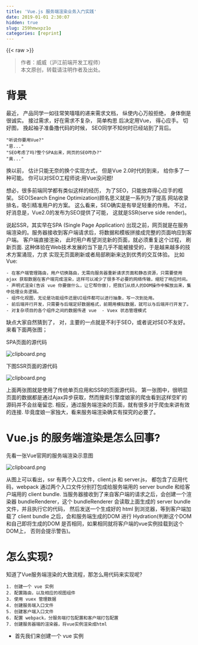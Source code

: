 ```yaml
---
title: 'Vue.js 服务端渲染业务入门实践' 
date: 2019-01-01 2:30:07
hidden: true
slug: 259hmwxpz1o
categories: [reprint]
---
```


{{< raw >}}

                    
<blockquote><p>作者：威威（沪江前端开发工程师）<br>本文原创，转载请注明作者及出处。</p></blockquote>
<h1 id="articleHeader0">背景</h1>
<p>最近， 产品同学一如往常笑嘻嘻的递来需求文档， 纵使内心万般拒绝， 身体倒是很诚实。 接过需求，好在需求不复杂， 简单构思 后决定用Vue， 得心应手。 切好图， 挽起袖子准备撸代码的时候， SEO同学不知何时已经站到了背后。</p>
<div class="widget-codetool" style="display:none;">
      <div class="widget-codetool--inner">
      <span class="selectCode code-tool" data-toggle="tooltip" data-placement="top" title="" data-original-title="全选"></span>
      <span type="button" class="copyCode code-tool" data-toggle="tooltip" data-placement="top" data-clipboard-text="&quot;听说你要用Vue?&quot;
&quot;恩...&quot;
&quot;SEO考虑了吗?整个SPA出来，网页的SEO咋办?&quot;
&quot;奥...&quot;
" title="" data-original-title="复制"></span>
      <span type="button" class="saveToNote code-tool" data-toggle="tooltip" data-placement="top" title="" data-original-title="放进笔记"></span>
      </div>
      </div><pre class="hljs 1c"><code><span class="hljs-string">"听说你要用Vue?"</span>
<span class="hljs-string">"恩..."</span>
<span class="hljs-string">"SEO考虑了吗?整个SPA出来，网页的SEO咋办?"</span>
<span class="hljs-string">"奥..."</span>
</code></pre>
<p>换以前， 估计只能无奈的换个实现方式， 但是Vue 2.0时代的到来， 给你多了一种可能。 你可以对SEO工程师说:用Vue没问题!</p>
<p>想必，很多前端同学都有类似这样的经历， 为了SEO，只能放弃得心应手的框架。 SEO(Search Engine Optimization)顾名思义就是一系列为了提高 网站收录排名，吸引精准用户的方案。 这么看来，SEO确实是有举足轻重的作用。 不过，好消息是，Vue2.0的发布为SEO提供了可能， 这就是SSR(serve side render)。</p>
<p>说起SSR，其实早在SPA (Single Page Application) 出现之前，网页就是在服务端渲染的。服务器接收到客户端请求后，将数据和模板拼接成完整的页面响应到客户端。 客户端直接渲染， 此时用户希望浏览新的页面，就必须重复这个过程， 刷新页面. 这种体验在Web技术发展的当下是几乎不能被接受的，于是越来越多的技术方案涌现，力求 实现无页面刷新或者局部刷新来达到优秀的交互体验。 比如Vue:</p>
<div class="widget-codetool" style="display:none;">
      <div class="widget-codetool--inner">
      <span class="selectCode code-tool" data-toggle="tooltip" data-placement="top" title="" data-original-title="全选"></span>
      <span type="button" class="copyCode code-tool" data-toggle="tooltip" data-placement="top" data-clipboard-text="- 在客户端管理路由，用户切换路由，无需向服务器重新请求页面和静态资源，只需要使用 ajax 获取数据在客户端完成渲染，这样可以减少了很多不必要的网络传输，缩短了响应时间。
- 声明式渲染(告诉 vue 你要做什么，让它帮你做)，把我们从烦人的DOM操作中解放出来，集中处理业务逻辑。
- 组件化视图，无论是功能组件还是UI组件都可以进行抽象，写一次到处用。
- 前后端并行开发，只需要与后端定好数据格式，前期用模拟数据，就可以与后端并行开发了。
- 对复杂项目的各个组件之间的数据传递 vue  - Vuex 状态管理模式
" title="" data-original-title="复制"></span>
      <span type="button" class="saveToNote code-tool" data-toggle="tooltip" data-placement="top" title="" data-original-title="放进笔记"></span>
      </div>
      </div><pre class="hljs haml"><code>-<span class="ruby"> 在客户端管理路由，用户切换路由，无需向服务器重新请求页面和静态资源，只需要使用 ajax 获取数据在客户端完成渲染，这样可以减少了很多不必要的网络传输，缩短了响应时间。
</span>-<span class="ruby"> 声明式渲染(告诉 vue 你要做什么，让它帮你做)，把我们从烦人的DOM操作中解放出来，集中处理业务逻辑。
</span>-<span class="ruby"> 组件化视图，无论是功能组件还是UI组件都可以进行抽象，写一次到处用。
</span>-<span class="ruby"> 前后端并行开发，只需要与后端定好数据格式，前期用模拟数据，就可以与后端并行开发了。
</span>-<span class="ruby"> 对复杂项目的各个组件之间的数据传递 vue  - Vuex 状态管理模式
</span></code></pre>
<p>缺点大家自然猜到了， 对，主要的一点就是不利于SEO，或者说对SEO不友好。 来看下面两张图；</p>
<p>SPA页面的源代码</p>
<p><span class="img-wrap"><img data-src="/img/bVUt6n?w=640&amp;h=328" src="https://static.alili.tech/img/bVUt6n?w=640&amp;h=328" alt="clipboard.png" title="clipboard.png" style="cursor: pointer; display: inline;"></span></p>
<p>下图SSR页面的源代码</p>
<p><span class="img-wrap"><img data-src="/img/bVUt6o?w=640&amp;h=348" src="https://static.alili.tech/img/bVUt6o?w=640&amp;h=348" alt="clipboard.png" title="clipboard.png" style="cursor: pointer; display: inline;"></span></p>
<p>上面两张图就是使用了传统单页应用和SSR的页面源代码， 第一张图中，很明显页面的数据都是通过Ajax异步获取，然而搜索引擎度娘家的爬虫看到这样空旷的源码并不会丝毫留恋. 相反，通过服务端渲染的页面，就有很多对于爬虫来讲有效的连接. 毕竟度娘一家独大，看来服务端渲染确实有探究的必要了。</p>
<h1 id="articleHeader1">Vue.js 的服务端渲染是怎么回事?</h1>
<p>先看一张Vue官网的服务端渲染示意图</p>
<p><span class="img-wrap"><img data-src="/img/bVUt6z?w=640&amp;h=293" src="https://static.alili.tech/img/bVUt6z?w=640&amp;h=293" alt="clipboard.png" title="clipboard.png" style="cursor: pointer;"></span></p>
<p>从图上可以看出，ssr 有两个入口文件，client.js 和 server.js， 都包含了应用代码，webpack 通过两个入口文件分别打包成给服务端用的 server bundle 和给客户端用的 client bundle. 当服务器接收到了来自客户端的请求之后，会创建一个渲染器 bundleRenderer，这个 bundleRenderer 会读取上面生成的 server bundle 文件，并且执行它的代码， 然后发送一个生成好的 html 到浏览器，等到客户端加载了 client bundle 之后，会和服务端生成的DOM 进行 Hydration(判断这个DOM 和自己即将生成的DOM 是否相同，如果相同就将客户端的vue实例挂载到这个DOM上， 否则会提示警告)。</p>
<h1 id="articleHeader2">怎么实现?</h1>
<p>知道了Vue服务端渲染的大致流程，那怎么用代码来实现呢?</p>
<div class="widget-codetool" style="display:none;">
      <div class="widget-codetool--inner">
      <span class="selectCode code-tool" data-toggle="tooltip" data-placement="top" title="" data-original-title="全选"></span>
      <span type="button" class="copyCode code-tool" data-toggle="tooltip" data-placement="top" data-clipboard-text="1. 创建一个 vue 实例
2. 配置路由，以及相应的视图组件
3. 使用 vuex 管理数据
4. 创建服务端入口文件
5. 创建客户端入口文件
6. 配置 webpack，分服务端打包配置和客户端打包配置
7. 创建服务器端的渲染器，将vue实例渲染成html
" title="" data-original-title="复制"></span>
      <span type="button" class="saveToNote code-tool" data-toggle="tooltip" data-placement="top" title="" data-original-title="放进笔记"></span>
      </div>
      </div><pre class="hljs markdown"><code><span class="hljs-bullet">1. </span>创建一个 vue 实例
<span class="hljs-bullet">2. </span>配置路由，以及相应的视图组件
<span class="hljs-bullet">3. </span>使用 vuex 管理数据
<span class="hljs-bullet">4. </span>创建服务端入口文件
<span class="hljs-bullet">5. </span>创建客户端入口文件
<span class="hljs-bullet">6. </span>配置 webpack，分服务端打包配置和客户端打包配置
<span class="hljs-bullet">7. </span>创建服务器端的渲染器，将vue实例渲染成html
</code></pre>
<ul><li>首先我们来创建一个 vue 实例</li></ul>
<div class="widget-codetool" style="display:none;">
      <div class="widget-codetool--inner">
      <span class="selectCode code-tool" data-toggle="tooltip" data-placement="top" title="" data-original-title="全选"></span>
      <span type="button" class="copyCode code-tool" data-toggle="tooltip" data-placement="top" data-clipboard-text="// app.js

    import Vue from 'vue';
    import router from './router';
    import store from './store';
    import App from './components/app';   

    let app = new Vue({
        template: '<app></app>'，
        base: '/c/'，
        components: {
            App
        }，
        router，
        store
    });

    export {
        app，
        router，
        store
    }" title="" data-original-title="复制"></span>
      <span type="button" class="saveToNote code-tool" data-toggle="tooltip" data-placement="top" title="" data-original-title="放进笔记"></span>
      </div>
      </div><pre class="javascript hljs"><code class="javascript"><span class="hljs-comment">// app.js</span>

    <span class="hljs-keyword">import</span> Vue <span class="hljs-keyword">from</span> <span class="hljs-string">'vue'</span>;
    <span class="hljs-keyword">import</span> router <span class="hljs-keyword">from</span> <span class="hljs-string">'./router'</span>;
    <span class="hljs-keyword">import</span> store <span class="hljs-keyword">from</span> <span class="hljs-string">'./store'</span>;
    <span class="hljs-keyword">import</span> App <span class="hljs-keyword">from</span> <span class="hljs-string">'./components/app'</span>;   

    <span class="hljs-keyword">let</span> app = <span class="hljs-keyword">new</span> Vue({
        <span class="hljs-attr">template</span>: <span class="hljs-string">'&lt;app&gt;&lt;/app&gt;'</span>，
        base: <span class="hljs-string">'/c/'</span>，
        components: {
            App
        }，
        router，
        store
    });

    <span class="hljs-keyword">export</span> {
        app，
        router，
        store
    }</code></pre>
<p>和我们以前写的vue实例差别不大，但是我们不会在这里将app mount到DOM上，因为这个实例也会在服务端去运行，这里直接将 app 暴露出去。</p>
<ul><li>配置 vue 路由</li></ul>
<div class="widget-codetool" style="display:none;">
      <div class="widget-codetool--inner">
      <span class="selectCode code-tool" data-toggle="tooltip" data-placement="top" title="" data-original-title="全选"></span>
      <span type="button" class="copyCode code-tool" data-toggle="tooltip" data-placement="top" data-clipboard-text="
  import Vue from 'vue';
  import VueRouter from 'vue-router';

  import IndexView from '../views/indexView';
  import ArticleItems from '../views/articleItems';

  Vue.use(VueRouter);

  const router = new VueRouter({
      mode: 'history'，
      base: '/c/'，
      routes: [
          {
              path: '/:alias'，
              component: IndexView
          }， {
              path: '/:alias/list'，
              component: ArticleItems
          }
      ]
  });" title="" data-original-title="复制"></span>
      <span type="button" class="saveToNote code-tool" data-toggle="tooltip" data-placement="top" title="" data-original-title="放进笔记"></span>
      </div>
      </div><pre class="javascript hljs"><code class="javascript">
  <span class="hljs-keyword">import</span> Vue <span class="hljs-keyword">from</span> <span class="hljs-string">'vue'</span>;
  <span class="hljs-keyword">import</span> VueRouter <span class="hljs-keyword">from</span> <span class="hljs-string">'vue-router'</span>;

  <span class="hljs-keyword">import</span> IndexView <span class="hljs-keyword">from</span> <span class="hljs-string">'../views/indexView'</span>;
  <span class="hljs-keyword">import</span> ArticleItems <span class="hljs-keyword">from</span> <span class="hljs-string">'../views/articleItems'</span>;

  Vue.use(VueRouter);

  <span class="hljs-keyword">const</span> router = <span class="hljs-keyword">new</span> VueRouter({
      <span class="hljs-attr">mode</span>: <span class="hljs-string">'history'</span>，
      base: <span class="hljs-string">'/c/'</span>，
      routes: [
          {
              <span class="hljs-attr">path</span>: <span class="hljs-string">'/:alias'</span>，
              component: IndexView
          }， {
              <span class="hljs-attr">path</span>: <span class="hljs-string">'/:alias/list'</span>，
              component: ArticleItems
          }
      ]
  });</code></pre>
<p>注意这里的 base，在服务端传递 path 给 vue-router 的时候要注意去掉前面的 '/c/'，否则会匹配不到。</p>
<ul><li>创建视图组件，这里我们使用单文件组件，下面是 indexView.vue 文件的实例代码</li></ul>
<div class="widget-codetool" style="display:none;">
      <div class="widget-codetool--inner">
      <span class="selectCode code-tool" data-toggle="tooltip" data-placement="top" title="" data-original-title="全选"></span>
      <span type="button" class="copyCode code-tool" data-toggle="tooltip" data-placement="top" data-clipboard-text="<template>
      <div class=&quot;content&quot;>
          <course-cover :class-data=&quot;classData[0]&quot;></course-cover>
          <article-items :article-items=&quot;articleItems&quot;></article-items>
      </div>
  </template>

  <script>
      import courseCover from '../components/courseCover.vue';
      import articleItems from '../components/articleItems';

      export default {
          computed: {
              classData() {
                  return this.$store.state.courseListItems;
              }，
              articleItems() {
                  return this.$store.state.articleItems;
              }
          }，
          components: {
              courseCover，
              articleItems
          }，
          // 服务端获取数据
          fetchServerData ({ state， dispatch， commit }) {
              let alias = state.route.params.alias;

              return Promise.all([
                  dispatch('FETCH_ZT'， { alias })，
                  dispatch('FETCH_COURSE_ITEMS')，
                  dispatch('FETCH_ARTICLE_ITEMS')
              ])
          }，
          // 客户端获取数据
          beforeMount() {
              return this.$store.dispatch('FETCH_COURSE_ITEMS');
          }
      }
  </script>" title="" data-original-title="复制"></span>
      <span type="button" class="saveToNote code-tool" data-toggle="tooltip" data-placement="top" title="" data-original-title="放进笔记"></span>
      </div>
      </div><pre class="javascript hljs"><code class="javascript">&lt;template&gt;
      <span class="xml"><span class="hljs-tag">&lt;<span class="hljs-name">div</span> <span class="hljs-attr">class</span>=<span class="hljs-string">"content"</span>&gt;</span>
          <span class="hljs-tag">&lt;<span class="hljs-name">course-cover</span> <span class="hljs-attr">:class-data</span>=<span class="hljs-string">"classData[0]"</span>&gt;</span><span class="hljs-tag">&lt;/<span class="hljs-name">course-cover</span>&gt;</span>
          <span class="hljs-tag">&lt;<span class="hljs-name">article-items</span> <span class="hljs-attr">:article-items</span>=<span class="hljs-string">"articleItems"</span>&gt;</span><span class="hljs-tag">&lt;/<span class="hljs-name">article-items</span>&gt;</span>
      <span class="hljs-tag">&lt;/<span class="hljs-name">div</span>&gt;</span>
  <span class="hljs-tag">&lt;/<span class="hljs-name">template</span>&gt;</span>

  <span class="hljs-tag">&lt;<span class="hljs-name">script</span>&gt;</span><span class="javascript">
      <span class="hljs-keyword">import</span> courseCover <span class="hljs-keyword">from</span> <span class="hljs-string">'../components/courseCover.vue'</span>;
      <span class="hljs-keyword">import</span> articleItems <span class="hljs-keyword">from</span> <span class="hljs-string">'../components/articleItems'</span>;

      <span class="hljs-keyword">export</span> <span class="hljs-keyword">default</span> {
          <span class="hljs-attr">computed</span>: {
              classData() {
                  <span class="hljs-keyword">return</span> <span class="hljs-keyword">this</span>.$store.state.courseListItems;
              }，
              articleItems() {
                  <span class="hljs-keyword">return</span> <span class="hljs-keyword">this</span>.$store.state.articleItems;
              }
          }，
          components: {
              courseCover，
              articleItems
          }，
          <span class="hljs-comment">// 服务端获取数据</span>
          fetchServerData ({ state， dispatch， commit }) {
              <span class="hljs-keyword">let</span> alias = state.route.params.alias;

              <span class="hljs-keyword">return</span> <span class="hljs-built_in">Promise</span>.all([
                  dispatch(<span class="hljs-string">'FETCH_ZT'</span>， { alias })，
                  dispatch(<span class="hljs-string">'FETCH_COURSE_ITEMS'</span>)，
                  dispatch(<span class="hljs-string">'FETCH_ARTICLE_ITEMS'</span>)
              ])
          }，
          <span class="hljs-comment">// 客户端获取数据</span>
          beforeMount() {
              <span class="hljs-keyword">return</span> <span class="hljs-keyword">this</span>.$store.dispatch(<span class="hljs-string">'FETCH_COURSE_ITEMS'</span>);
          }
      }
  </span><span class="hljs-tag">&lt;/<span class="hljs-name">script</span>&gt;</span></span></code></pre>
<p>这里我们暴露一个 fetchServerData 方法用来在服务端渲染时做数据的预加载，具体在哪调用，下面会讲到。 beforeMount 是vue的生命周期钩子函数，当应用在客户端切换到这个视图的时候会在特定的时候去执行，用于在客户端获取数据。</p>
<ul><li>使用 vuex 管理数据，vue2.0 的服务端官方推荐使用 STORE 来管理数据，和1.0相比 api 有一些调整</li></ul>
<div class="widget-codetool" style="display:none;">
      <div class="widget-codetool--inner">
      <span class="selectCode code-tool" data-toggle="tooltip" data-placement="top" title="" data-original-title="全选"></span>
      <span type="button" class="copyCode code-tool" data-toggle="tooltip" data-placement="top" data-clipboard-text="  import Vue from 'vue';
  import Vuex from 'vuex';
  import axios from 'axios';

  Vue.use(Vuex);

  let apiHost = 'http://localhost:3000';

  const store = new Vuex.Store({
      state: {
          alias: ''，
          ztData: {}，
          courseListItems: []，
          articleItems: []
      }，
      actions: {
          FETCH_ZT: ({ commit， dispatch， state }， { alias }) = {
              commit('SET_ALIAS'， { alias });
              return axios.get(`${apiHost}/api/zt`)
                          .then(response => {
                              let data = response.data || {};
                              commit('SET_ZT_DATA'， data);
                          })
          }，
          FETCH_COURSE_ITEMS: ({ commit， dispatch， state }) => {
              return axios.get(`${apiHost}/api/course_items`).then(response => {
                  let data = response.data;
                  commit('SET_COURSE_ITEMS'， data);
              });
          }，
          FETCH_ARTICLE_ITEMS: ({ commit， dispatch， state }) => {
              return axios.get(`${apiHost}/api/article_items`)
                          .then(response => {
                              let data = response.data;
                              commit('SET_ARTICLE_ITEMS'， data);
                          })
          }
      }，
      mutations: {
          SET_COURSE_ITEMS: (state， data) => {
              state.courseListItems = data;
          }，
          SET_ALIAS: (state， { alias }) => {
              state.alias = alias;
          }，
          SET_ZT_DATA: (state， { ztData }) => {
              state.ztData = ztData;
          }，
          SET_ARTICLE_ITEMS: (state， items) => {
              state.articleItems = items;
          }
      }
  })

  export default store;" title="" data-original-title="复制"></span>
      <span type="button" class="saveToNote code-tool" data-toggle="tooltip" data-placement="top" title="" data-original-title="放进笔记"></span>
      </div>
      </div><pre class="javascript hljs"><code class="javascript">  <span class="hljs-keyword">import</span> Vue <span class="hljs-keyword">from</span> <span class="hljs-string">'vue'</span>;
  <span class="hljs-keyword">import</span> Vuex <span class="hljs-keyword">from</span> <span class="hljs-string">'vuex'</span>;
  <span class="hljs-keyword">import</span> axios <span class="hljs-keyword">from</span> <span class="hljs-string">'axios'</span>;

  Vue.use(Vuex);

  <span class="hljs-keyword">let</span> apiHost = <span class="hljs-string">'http://localhost:3000'</span>;

  <span class="hljs-keyword">const</span> store = <span class="hljs-keyword">new</span> Vuex.Store({
      <span class="hljs-attr">state</span>: {
          <span class="hljs-attr">alias</span>: <span class="hljs-string">''</span>，
          ztData: {}，
          courseListItems: []，
          articleItems: []
      }，
      actions: {
          <span class="hljs-attr">FETCH_ZT</span>: ({ commit， dispatch， state }， { alias }) = {
              commit(<span class="hljs-string">'SET_ALIAS'</span>， { alias });
              <span class="hljs-keyword">return</span> axios.get(<span class="hljs-string">`<span class="hljs-subst">${apiHost}</span>/api/zt`</span>)
                          .then(<span class="hljs-function"><span class="hljs-params">response</span> =&gt;</span> {
                              <span class="hljs-keyword">let</span> data = response.data || {};
                              commit(<span class="hljs-string">'SET_ZT_DATA'</span>， data);
                          })
          }，
          FETCH_COURSE_ITEMS: <span class="hljs-function">(<span class="hljs-params">{ commit， dispatch， state }</span>) =&gt;</span> {
              <span class="hljs-keyword">return</span> axios.get(<span class="hljs-string">`<span class="hljs-subst">${apiHost}</span>/api/course_items`</span>).then(<span class="hljs-function"><span class="hljs-params">response</span> =&gt;</span> {
                  <span class="hljs-keyword">let</span> data = response.data;
                  commit(<span class="hljs-string">'SET_COURSE_ITEMS'</span>， data);
              });
          }，
          FETCH_ARTICLE_ITEMS: <span class="hljs-function">(<span class="hljs-params">{ commit， dispatch， state }</span>) =&gt;</span> {
              <span class="hljs-keyword">return</span> axios.get(<span class="hljs-string">`<span class="hljs-subst">${apiHost}</span>/api/article_items`</span>)
                          .then(<span class="hljs-function"><span class="hljs-params">response</span> =&gt;</span> {
                              <span class="hljs-keyword">let</span> data = response.data;
                              commit(<span class="hljs-string">'SET_ARTICLE_ITEMS'</span>， data);
                          })
          }
      }，
      mutations: {
          <span class="hljs-attr">SET_COURSE_ITEMS</span>: <span class="hljs-function">(<span class="hljs-params">state， data</span>) =&gt;</span> {
              state.courseListItems = data;
          }，
          SET_ALIAS: <span class="hljs-function">(<span class="hljs-params">state， { alias }</span>) =&gt;</span> {
              state.alias = alias;
          }，
          SET_ZT_DATA: <span class="hljs-function">(<span class="hljs-params">state， { ztData }</span>) =&gt;</span> {
              state.ztData = ztData;
          }，
          SET_ARTICLE_ITEMS: <span class="hljs-function">(<span class="hljs-params">state， items</span>) =&gt;</span> {
              state.articleItems = items;
          }
      }
  })

  <span class="hljs-keyword">export</span> <span class="hljs-keyword">default</span> store;</code></pre>
<p>state 使我们应用层的数据，相当于一个仓库，整个应用层的数据都存在这里，与不使用vuex的vue应用有两点不同：</p>
<div class="widget-codetool" style="display:none;">
      <div class="widget-codetool--inner">
      <span class="selectCode code-tool" data-toggle="tooltip" data-placement="top" title="" data-original-title="全选"></span>
      <span type="button" class="copyCode code-tool" data-toggle="tooltip" data-placement="top" data-clipboard-text="-  Vuex 的状态存储是响应式的。当 Vue 组件从 store 中读取状态的时候，若 store 中的状态发生变化，那么相应的组件也会相应地得到高效更新。
-  Vuex 不允许我们直接对 store 中的数据进行操作。改变 store 中的状态的唯一途径就是显式地提交(commit) mutations。这样使得我们可以方便地跟踪每一个状态的变化，从而让我们能够实现一些工具帮助我们更好地了解我们的应用。
action 响应在view上的用户输入导致的状态变化，并不直接操作数据，异步的逻辑都封装在这里执行，它最终的目的是提交 mutation 来操作数据。 mutation vuex 中修改store 数据的唯一方法，使用 commit 来提交。
" title="" data-original-title="复制"></span>
      <span type="button" class="saveToNote code-tool" data-toggle="tooltip" data-placement="top" title="" data-original-title="放进笔记"></span>
      </div>
      </div><pre class="hljs llvm"><code>-  Vuex 的状态存储是响应式的。当 Vue 组件从 <span class="hljs-keyword">store</span> 中读取状态的时候，若 <span class="hljs-keyword">store</span> 中的状态发生变化，那么相应的组件也会相应地得到高效更新。
-  Vuex 不允许我们直接对 <span class="hljs-keyword">store</span> 中的数据进行操作。改变 <span class="hljs-keyword">store</span> 中的状态的唯一途径就是显式地提交(commit) mutations。这样使得我们可以方便地跟踪每一个状态的变化，从而让我们能够实现一些工具帮助我们更好地了解我们的应用。
action 响应在view上的用户输入导致的状态变化，并不直接操作数据，异步的逻辑都封装在这里执行，它最终的目的是提交 mutation 来操作数据。 mutation vuex 中修改<span class="hljs-keyword">store</span> 数据的唯一方法，使用 commit 来提交。
</code></pre>
<ul><li>创建服务端的入口文件 server-entry.js</li></ul>
<div class="widget-codetool" style="display:none;">
      <div class="widget-codetool--inner">
      <span class="selectCode code-tool" data-toggle="tooltip" data-placement="top" title="" data-original-title="全选"></span>
      <span type="button" class="copyCode code-tool" data-toggle="tooltip" data-placement="top" data-clipboard-text="// server-entry.js
    import {app， router， store} from './app';

    export default context => {

        const s = Date.now();
        router.push(context.url);
        const matchedComponents = router.getMatchedComponents();
        if(!matchedComponents) {
            return Promise.reject({ code: '404' });
        }

        return Promise.all(
            matchedComponents.map(component => {
                if(component.fetchServerData) {
                    return component.fetchServerData(store);
                }
            })
        ).then(() => {
            context.initialState = store.state;
            return app;
        })
    }" title="" data-original-title="复制"></span>
      <span type="button" class="saveToNote code-tool" data-toggle="tooltip" data-placement="top" title="" data-original-title="放进笔记"></span>
      </div>
      </div><pre class="javascript hljs"><code class="javascript"><span class="hljs-comment">// server-entry.js</span>
    <span class="hljs-keyword">import</span> {app， router， store} <span class="hljs-keyword">from</span> <span class="hljs-string">'./app'</span>;

    <span class="hljs-keyword">export</span> <span class="hljs-keyword">default</span> context =&gt; {

        <span class="hljs-keyword">const</span> s = <span class="hljs-built_in">Date</span>.now();
        router.push(context.url);
        <span class="hljs-keyword">const</span> matchedComponents = router.getMatchedComponents();
        <span class="hljs-keyword">if</span>(!matchedComponents) {
            <span class="hljs-keyword">return</span> <span class="hljs-built_in">Promise</span>.reject({ <span class="hljs-attr">code</span>: <span class="hljs-string">'404'</span> });
        }

        <span class="hljs-keyword">return</span> <span class="hljs-built_in">Promise</span>.all(
            matchedComponents.map(<span class="hljs-function"><span class="hljs-params">component</span> =&gt;</span> {
                <span class="hljs-keyword">if</span>(component.fetchServerData) {
                    <span class="hljs-keyword">return</span> component.fetchServerData(store);
                }
            })
        ).then(<span class="hljs-function"><span class="hljs-params">()</span> =&gt;</span> {
            context.initialState = store.state;
            <span class="hljs-keyword">return</span> app;
        })
    }</code></pre>
<p>server.js 返回一个函数，该函数接受一个从服务端传递过来的 context 的参数，将 vue 实例通过 promise 返回。 context 一般包含 当前页面的url，首先我们调用 vue-router 的 router.push(url) 切换到到对应的路由， 然后调用 getMatchedComponents 方法返回对应要渲染的组件， 这里会检查组件是否有 fetchServerData 方法，如果有就会执行它。</p>
<p>下面这行代码将服务端获取到的数据挂载到 context 对象上，后面会把这些数据直接发送到浏览器端与客户端的vue 实例进行数据(状态)同步。</p>
<div class="widget-codetool" style="display:none;">
      <div class="widget-codetool--inner">
      <span class="selectCode code-tool" data-toggle="tooltip" data-placement="top" title="" data-original-title="全选"></span>
      <span type="button" class="copyCode code-tool" data-toggle="tooltip" data-placement="top" data-clipboard-text="context.initialState = store.state" title="" data-original-title="复制"></span>
      <span type="button" class="saveToNote code-tool" data-toggle="tooltip" data-placement="top" title="" data-original-title="放进笔记"></span>
      </div>
      </div><pre class="javascript hljs"><code class="javascript" style="word-break: break-word; white-space: initial;">context.initialState = store.state</code></pre>
<p>创建客户端入口文件 client-entry.js</p>
<div class="widget-codetool" style="display:none;">
      <div class="widget-codetool--inner">
      <span class="selectCode code-tool" data-toggle="tooltip" data-placement="top" title="" data-original-title="全选"></span>
      <span type="button" class="copyCode code-tool" data-toggle="tooltip" data-placement="top" data-clipboard-text="// client-entry.js
    import { app， store } from './app';
    import './main.scss';
    store.replaceState(window.__INITIAL_STATE__);
    app.$mount('#app');" title="" data-original-title="复制"></span>
      <span type="button" class="saveToNote code-tool" data-toggle="tooltip" data-placement="top" title="" data-original-title="放进笔记"></span>
      </div>
      </div><pre class="javascript hljs"><code class="javascript"><span class="hljs-comment">// client-entry.js</span>
    <span class="hljs-keyword">import</span> { app， store } <span class="hljs-keyword">from</span> <span class="hljs-string">'./app'</span>;
    <span class="hljs-keyword">import</span> <span class="hljs-string">'./main.scss'</span>;
    store.replaceState(<span class="hljs-built_in">window</span>.__INITIAL_STATE__);
    app.$mount(<span class="hljs-string">'#app'</span>);</code></pre>
<p>客户端入口文件很简单，同步服务端发送过来的数据，然后把 vue 实例挂载到服务端渲染的 DOM 上。</p>
<ul><li>配置 webpack</li></ul>
<div class="widget-codetool" style="display:none;">
      <div class="widget-codetool--inner">
      <span class="selectCode code-tool" data-toggle="tooltip" data-placement="top" title="" data-original-title="全选"></span>
      <span type="button" class="copyCode code-tool" data-toggle="tooltip" data-placement="top" data-clipboard-text="// webpack.server.config.js
    const base = require('./webpack.base.config'); // webpack 的通用配置
    module.exports = Object.assign({}， base， {
        target: 'node'，
        entry: './src/server-entry.js'，
        output: {
            filename: 'server-bundle.js'，
            libraryTarget: 'commonjs2'
        }，
        externals: Object.keys(require('../package.json').dependencies)，
        plugins: [
            new webpack.DefinePlugin({
            'process.env.NODE_ENV': JSON.stringify(process.env.NODE_ENV || 'development')，
            'process.env.VUE_ENV': '&quot;server&quot;'
            })
        ]
    })" title="" data-original-title="复制"></span>
      <span type="button" class="saveToNote code-tool" data-toggle="tooltip" data-placement="top" title="" data-original-title="放进笔记"></span>
      </div>
      </div><pre class="javascript hljs"><code class="javascript"><span class="hljs-comment">// webpack.server.config.js</span>
    <span class="hljs-keyword">const</span> base = <span class="hljs-built_in">require</span>(<span class="hljs-string">'./webpack.base.config'</span>); <span class="hljs-comment">// webpack 的通用配置</span>
    <span class="hljs-built_in">module</span>.exports = <span class="hljs-built_in">Object</span>.assign({}， base， {
        <span class="hljs-attr">target</span>: <span class="hljs-string">'node'</span>，
        entry: <span class="hljs-string">'./src/server-entry.js'</span>，
        output: {
            <span class="hljs-attr">filename</span>: <span class="hljs-string">'server-bundle.js'</span>，
            libraryTarget: <span class="hljs-string">'commonjs2'</span>
        }，
        externals: <span class="hljs-built_in">Object</span>.keys(<span class="hljs-built_in">require</span>(<span class="hljs-string">'../package.json'</span>).dependencies)，
        plugins: [
            <span class="hljs-keyword">new</span> webpack.DefinePlugin({
            <span class="hljs-string">'process.env.NODE_ENV'</span>: <span class="hljs-built_in">JSON</span>.stringify(process.env.NODE_ENV || <span class="hljs-string">'development'</span>)，
            <span class="hljs-string">'process.env.VUE_ENV'</span>: <span class="hljs-string">'"server"'</span>
            })
        ]
    })</code></pre>
<p>注意这里添加了 target: 'node' 和 libraryTarget: 'commonjs2'，然后入口文件改成我们的 server-entry.js， 客户端的 webpack 和以前一样，这里就不贴了。</p>
<ul><li>分别打包服务端代码和客户端代码</li></ul>
<p>因为有两个 webpack 配置文件，执行 webpack 时候就需要指定 --config 参数来编译不同的 bundle。 我们可以配置两个 npm script</p>
<div class="widget-codetool" style="display:none;">
      <div class="widget-codetool--inner">
      <span class="selectCode code-tool" data-toggle="tooltip" data-placement="top" title="" data-original-title="全选"></span>
      <span type="button" class="copyCode code-tool" data-toggle="tooltip" data-placement="top" data-clipboard-text="    &quot;packclient&quot;: &quot;webpack --config webpack.client.config.js&quot;,
    &quot;packserver&quot;: &quot;webpack --config webpack.server.config.js&quot;" title="" data-original-title="复制"></span>
      <span type="button" class="saveToNote code-tool" data-toggle="tooltip" data-placement="top" title="" data-original-title="放进笔记"></span>
      </div>
      </div><pre class="hljs css"><code>    "<span class="hljs-selector-tag">packclient</span>": "<span class="hljs-selector-tag">webpack</span> <span class="hljs-selector-tag">--config</span> <span class="hljs-selector-tag">webpack</span><span class="hljs-selector-class">.client</span><span class="hljs-selector-class">.config</span><span class="hljs-selector-class">.js</span>",
    "<span class="hljs-selector-tag">packserver</span>": "<span class="hljs-selector-tag">webpack</span> <span class="hljs-selector-tag">--config</span> <span class="hljs-selector-tag">webpack</span><span class="hljs-selector-class">.server</span><span class="hljs-selector-class">.config</span><span class="hljs-selector-class">.js</span>"</code></pre>
<p>然后在命令行运行</p>
<div class="widget-codetool" style="display:none;">
      <div class="widget-codetool--inner">
      <span class="selectCode code-tool" data-toggle="tooltip" data-placement="top" title="" data-original-title="全选"></span>
      <span type="button" class="copyCode code-tool" data-toggle="tooltip" data-placement="top" data-clipboard-text="    npm run packclient
    npm run packserver" title="" data-original-title="复制"></span>
      <span type="button" class="saveToNote code-tool" data-toggle="tooltip" data-placement="top" title="" data-original-title="放进笔记"></span>
      </div>
      </div><pre class="hljs dockerfile"><code>    npm <span class="hljs-keyword">run</span><span class="bash"> packclient
</span>    npm <span class="hljs-keyword">run</span><span class="bash"> packserver</span></code></pre>
<p>就会生成两个文件 client-bundle.js 和 server-bundle.js</p>
<ul><li>创建服务端渲染器</li></ul>
<div class="widget-codetool" style="display:none;">
      <div class="widget-codetool--inner">
      <span class="selectCode code-tool" data-toggle="tooltip" data-placement="top" title="" data-original-title="全选"></span>
      <span type="button" class="copyCode code-tool" data-toggle="tooltip" data-placement="top" data-clipboard-text="// controller.js

  const serialize = require('serialize-javascript');
  // 因为我们在vue-router 的配置里面使用了 `base: '/c'`，这里需要去掉请求path中的 '/c'
  let url = this.url.replace(/\/c/, '');
  let context = { url: this.url };
  // 创建渲染器
  let bundleRenderer = createRenderer(fs.readFileSync(resolve('./dist/server-bundle.js')， 'utf-8'))
  let html = yield new Promise((resolve， reject) => {
      // 将vue实例编译成一个字符串
      bundleRenderer.renderToString(
          context，   // 传递context 给 server-bundle.js 使用
          (err， html) => {
              if(err) {
                  console.error('server render error'， err);
                  resolve('');
              }
              /**
               * 还记得在 server-entry.js 里面 `context.initialState = store.state` 这行代码么？
               * 这里就直接把数据发送到浏览器端啦
              **/
              html += `<script>
                          // 将服务器获取到的数据作为首屏数据发送到浏览器
                          window.__INITIAL_STATE__ = ${serialize(context.initialState， { isJSON: true })}
                      </script>`;
              resolve(html);
          }
      )
  })

  yield this.render('ssr'， html);

  // 创建渲染器函数
  function createRenderer(code) {
      return require('vue-server-renderer').createBundleRenderer(code);
  }
" title="" data-original-title="复制"></span>
      <span type="button" class="saveToNote code-tool" data-toggle="tooltip" data-placement="top" title="" data-original-title="放进笔记"></span>
      </div>
      </div><pre class="javascript hljs"><code class="javascript"><span class="hljs-comment">// controller.js</span>

  <span class="hljs-keyword">const</span> serialize = <span class="hljs-built_in">require</span>(<span class="hljs-string">'serialize-javascript'</span>);
  <span class="hljs-comment">// 因为我们在vue-router 的配置里面使用了 `base: '/c'`，这里需要去掉请求path中的 '/c'</span>
  <span class="hljs-keyword">let</span> url = <span class="hljs-keyword">this</span>.url.replace(<span class="hljs-regexp">/\/c/</span>, <span class="hljs-string">''</span>);
  <span class="hljs-keyword">let</span> context = { <span class="hljs-attr">url</span>: <span class="hljs-keyword">this</span>.url };
  <span class="hljs-comment">// 创建渲染器</span>
  <span class="hljs-keyword">let</span> bundleRenderer = createRenderer(fs.readFileSync(resolve(<span class="hljs-string">'./dist/server-bundle.js'</span>)， <span class="hljs-string">'utf-8'</span>))
  <span class="hljs-keyword">let</span> html = <span class="hljs-keyword">yield</span> <span class="hljs-keyword">new</span> <span class="hljs-built_in">Promise</span>(<span class="hljs-function">(<span class="hljs-params">resolve， reject</span>) =&gt;</span> {
      <span class="hljs-comment">// 将vue实例编译成一个字符串</span>
      bundleRenderer.renderToString(
          context，   <span class="hljs-comment">// 传递context 给 server-bundle.js 使用</span>
          (err， html) =&gt; {
              <span class="hljs-keyword">if</span>(err) {
                  <span class="hljs-built_in">console</span>.error(<span class="hljs-string">'server render error'</span>， err);
                  resolve(<span class="hljs-string">''</span>);
              }
              <span class="hljs-comment">/**
               * 还记得在 server-entry.js 里面 `context.initialState = store.state` 这行代码么？
               * 这里就直接把数据发送到浏览器端啦
              **/</span>
              html += <span class="hljs-string">`&lt;script&gt;
                          // 将服务器获取到的数据作为首屏数据发送到浏览器
                          window.__INITIAL_STATE__ = <span class="hljs-subst">${serialize(context.initialState， { isJSON: <span class="hljs-literal">true</span> }</span>)}
                      &lt;/script&gt;`</span>;
              resolve(html);
          }
      )
  })

  <span class="hljs-keyword">yield</span> <span class="hljs-keyword">this</span>.render(<span class="hljs-string">'ssr'</span>， html);

  <span class="hljs-comment">// 创建渲染器函数</span>
  <span class="hljs-function"><span class="hljs-keyword">function</span> <span class="hljs-title">createRenderer</span>(<span class="hljs-params">code</span>) </span>{
      <span class="hljs-keyword">return</span> <span class="hljs-built_in">require</span>(<span class="hljs-string">'vue-server-renderer'</span>).createBundleRenderer(code);
  }
</code></pre>
<p>在 node 的 views 模板文件中只需要将上面的 html 输出就可以了</p>
<div class="widget-codetool" style="display:none;">
      <div class="widget-codetool--inner">
      <span class="selectCode code-tool" data-toggle="tooltip" data-placement="top" title="" data-original-title="全选"></span>
      <span type="button" class="copyCode code-tool" data-toggle="tooltip" data-placement="top" data-clipboard-text="// ssr.html
    {% extends 'layout.html' %}
    {% block body %}
        "{{" html | safe "}}"
    {% endblock %}

    <script src=&quot;/public/client.js&quot;></script>" title="" data-original-title="复制"></span>
      <span type="button" class="saveToNote code-tool" data-toggle="tooltip" data-placement="top" title="" data-original-title="放进笔记"></span>
      </div>
      </div><pre class="javascript hljs"><code class="javascript"><span class="hljs-comment">// ssr.html</span>
    {% extends <span class="hljs-string">'layout.html'</span> %}
    {% block body %}
        "{{" html | safe "}}"
    {% endblock %}

    &lt;script src=<span class="hljs-string">"/public/client.js"</span>&gt;<span class="xml"><span class="hljs-tag">&lt;/<span class="hljs-name">script</span>&gt;</span></span></code></pre>
<p>这样，一个简单的服务端渲染就结束了。</p>
<blockquote><p>限于篇幅，详细的代码请参考 Github代码库：<a href="https://github.com/ikcamp/vue-ssr" rel="nofollow noreferrer" target="_blank">https://github.com/ikcamp/vue...</a></p></blockquote>
<h1 id="articleHeader3">小结</h1>
<p>整个demo包含了：</p>
<ul>
<li>vue + vue-router + vuex 的使用</li>
<li>服务端数据获取</li>
<li>客户端数据同步以及DOM hydration。</li>
</ul>
<p>没有涉及：</p>
<ul>
<li>流式渲染</li>
<li>组件缓存</li>
</ul>
<p>对Vue的服务端渲染有更深一步的认识，实际在生产环境中的应用可能还需要考虑很多因素。</p>
<p>选择Vue的服务端渲染方案，是情理之中的选择，不是对新技术的盲目追捧，而是一切为了需要。 Vue 2.0的SSR方案只是提供了一种可能，多了一种选择，框架本身在于服务开发者，根据不同的场景选择不同的方案，才会事半功倍。</p>
<blockquote><p>文章仅代表个人观点，有不妥当地方烦请大家指出，共同进步！</p></blockquote>
<p><span class="img-wrap"><img data-src="/img/remote/1460000010887896" src="https://static.alili.tech/img/remote/1460000010887896" alt="" title="" style="cursor: pointer;"></span></p>
<p><span class="img-wrap"><img data-src="/img/remote/1460000010953661" src="https://static.alili.tech/img/remote/1460000010953661" alt="" title="" style="cursor: pointer;"></span></p>
<blockquote>
<p>iKcamp原创新书《移动Web前端高效开发实战》已在亚马逊、京东、当当开售。</p>
<p><a href="https://m.bosszhipin.com/weijd/v2/job/7bbfc95b9f1e9c4a1nRy2926FVA~?date8=20170905&amp;sid=self_jd" rel="nofollow noreferrer" target="_blank">&gt;&gt; 沪江Web前端上海团队招聘【Web前端架构师】，有意者简历至：zhouyao@hujiang.com &lt;&lt;</a></p>
</blockquote>

                
{{< /raw >}}

# 版权声明
本文资源来源互联网，仅供学习研究使用，版权归该资源的合法拥有者所有，

本文仅用于学习、研究和交流目的。转载请注明出处、完整链接以及原作者。

原作者若认为本站侵犯了您的版权，请联系我们，我们会立即删除！

## 原文标题
Vue.js 服务端渲染业务入门实践

## 原文链接
[https://segmentfault.com/a/1190000011039920](https://segmentfault.com/a/1190000011039920)


